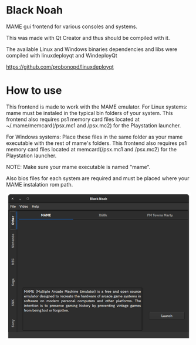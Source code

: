 # Black Noah
MAME gui frontend for various consoles and systems.

This was made with Qt Creator and thus should be compiled with it.

The available Linux and Windows binaries dependencies and libs were compiled with linuxdeployqt and WindeployQt

https://github.com/probonopd/linuxdeployqt


# How to use

This frontend is made to work with the MAME emulator. 
For Linux systems: 
mame must be instaled in the typical bin folders of your system. This frontend also requires ps1 memory card files located at ~/.mame/memcard(/psx.mc1 and /psx.mc2) for the Playstation launcher.


For Windows systems:
Place these files in the same folder as your mame executable with the rest of mame's folders. This frontend also requires ps1 memory card files located at memcard(/psx.mc1 and /psx.mc2) for the Playstation launcher.

NOTE: Make sure your mame executable is named "mame".



Also bios files for each system are required and must be placed where your MAME instalation rom path.


![](BlackNoah/images/blacknoah.png)
